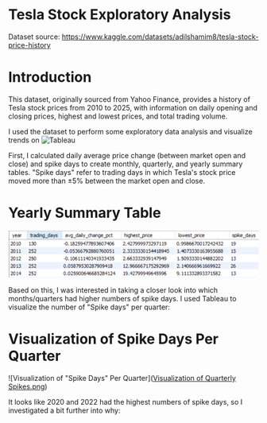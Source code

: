 # Tesla Stock Exploratory Analysis
Dataset source: https://www.kaggle.com/datasets/adilshamim8/tesla-stock-price-history

# Introduction 


This dataset, originally sourced from Yahoo Finance, provides a history of Tesla stock prices from 2010 to 2025, with information on daily opening and closing prices, highest and lowest prices, and total trading volume.  

I used the dataset to perform some exploratory data analysis and visualize trends on ![Tableau](https://public.tableau.com/app/profile/ijuzu/vizzes)

First, I calculated daily average price change (between market open and close) and spike days to create monthly, quarterly, and yearly summary tables. "Spike days" refer to trading days in which Tesla's stock price moved more than ±5% between the market open and close. 

# Yearly Summary Table
![Tesla Stock Price - Yearly Summary](https://github.com/ijuzu/Tesla-Stock-Exploratory-Analysis/blob/main/Yearly%20Summary%20Table.PNG)

Based on this, I was interested in taking a closer look into which months/quarters had higher numbers of spike days. I used Tableau to visualize the number of "Spike days" per quarter: 

# Visualization of Spike Days Per Quarter
![Visualization of "Spike Days" Per Quarter]([Visualization of Quarterly Spikes.png](https://github.com/ijuzu/Tesla-Stock-Exploratory-Analysis/blob/main/Visualization%20of%20Quarterly%20Spikes.png))

It looks like 2020 and 2022 had the highest numbers of spike days, so I investigated a bit further into why: 

